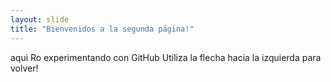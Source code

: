 ```yaml
---
layout: slide
title: "Bienvenidos a la segunda página!"
---
```

aqui Ro experimentando con GitHub
Utiliza la flecha hacia la izquierda para volver!
